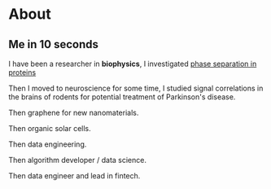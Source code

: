 # About

## Me in 10 seconds

I have been a researcher in **biophysics**, I investigated [phase separation in proteins](https://www.academia.edu/1107753/Liquid-Liquid_Phase_Separation_in_Protein_Solutions_Controlled_by_Multivalent_Salts_and_Temperature) 

Then I moved to neuroscience for some time, I studied signal correlations in the brains of rodents for potential treatment of Parkinson's disease.

Then graphene for new nanomaterials.

Then organic solar cells.    

Then data engineering.

Then algorithm developer / data science.

Then data engineer and lead in fintech.


